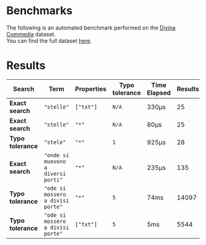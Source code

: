 
# Benchmarks

The following is an automated benchmark performed on the [Divina Commedia](https://en.wikipedia.org/wiki/Divina_Commedia) dataset. <br />
You can find the full dataset [here](https://github.com/nearform/lyra/blob/main/packages/benchmarks/dataset/divinaCommedia.json).

# Results


| Search             | Term                                  | Properties | Typo tolerance | Time Elapsed  | Results     |
|--------------------|---------------------------------------|------------|----------------|---------------|-------------|
| **Exact search**   | `"stelle"`                          | `["txt"]`| `N/A`        | 330μs | 25 |
| **Exact search**   | `"stelle"`                          | `"*"`    | `N/A`        | 80μs | 25 |
| **Typo tolerance** | `"stele"`                           | `"*"`    | `1`          | 925μs | 28 | 
| **Exact search**   | `"onde si muovono a diversi porti"` | `"*"`    | `N/A`        | 235μs | 135 | 
| **Typo tolerance** | `"ode si mossero a divisi porte"`   | `"*"`    | `5`          | 74ms | 14097 | 
| **Typo tolerance** | `"ode si mossero a divisi porte"`   | `["txt"]`| `5`          | 5ms | 5544 |


